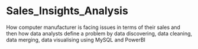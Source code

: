 # Sales_Insights_Analysis
How computer manufacturer is facing issues in terms of their sales and then how data analysts define a problem by data discovering, data cleaning, data merging, data visualising using MySQL and PowerBI
